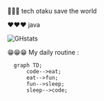 🤖🤖🤖 tech otaku save the world 

❤️❤️❤️ java

![GHstats](https://github-readme-stats.vercel.app/api#gh-dark-mode-only?username=miclimule&show_icons=true)

😁😁😁 My daily routine :

```mermaid
  graph TD;
      code-->eat;
      eat-->fun;
      fun-->sleep;
      sleep-->code;
```
